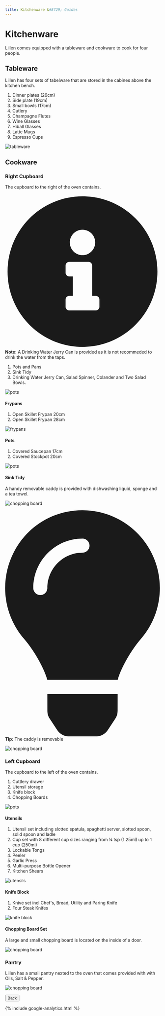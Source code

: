 ```yaml
---
title: Kitchenware &#8729; Guides 
---
```


<link href="../styles/custom.css" rel="stylesheet" />
<link rel="stylesheet" href="https://cdn.jsdelivr.net/npm/bootstrap@4.6.1/dist/css/bootstrap.min.css" integrity="sha384-zCbKRCUGaJDkqS1kPbPd7TveP5iyJE0EjAuZQTgFLD2ylzuqKfdKlfG/eSrtxUkn" crossorigin="anonymous">

# Kitchenware
Lillen comes equipped with a tableware and cookware to cook for four people.

## Tableware
Lillen has four sets of tabelware that are stored in the cabines above the kitchen bench.

1. Dinner plates (26cm)
2. Side plate (19cm)
3. Small bowls (17cm)
4. Cutlery
5. Champagne Flutes
6. Wine Glasses
7. Hiball Glasses
8. Latte Mugs
9. Espresso Cups

![tableware](images/kitchenware-tableware.jpg)

## Cookware

### Right Cupboard
The cupboard to the right of the oven contains.

<div class="alert alert-primary">
    <svg class="svg-inline--fa fa-info-circle fa-w-16" aria-hidden="true" focusable="false" data-prefix="fas" data-icon="info-circle" role="img" xmlns="http://www.w3.org/2000/svg" viewBox="0 0 512 512" data-fa-i2svg=""><path fill="currentColor" d="M256 8C119.043 8 8 119.083 8 256c0 136.997 111.043 248 248 248s248-111.003 248-248C504 119.083 392.957 8 256 8zm0 110c23.196 0 42 18.804 42 42s-18.804 42-42 42-42-18.804-42-42 18.804-42 42-42zm56 254c0 6.627-5.373 12-12 12h-88c-6.627 0-12-5.373-12-12v-24c0-6.627 5.373-12 12-12h12v-64h-12c-6.627 0-12-5.373-12-12v-24c0-6.627 5.373-12 12-12h64c6.627 0 12 5.373 12 12v100h12c6.627 0 12 5.373 12 12v24z"></path></svg>
    <strong>Note:</strong> A Drinking Water Jerry Can is provided as it is not recommeded to drink the water 
from the taps.
</div>

1. Pots and Pans
2. Sink Tidy
3. Drinking Water Jerry Can, Salad Spinner,  Colander and Two Salad Bowls.

![pots](images/kitchenware-right-cupboard.jpg)

#### Frypans
1. Open Skillet Frypan 20cm
2. Open Skillet Frypan 28cm

![frypans](images/kitchenware-cookware-frypans.jpg)

#### Pots
1. Covered Saucepan 17cm
2. Covered Stockpot 20cm

![pots](images/kitchenware-cookware-pots.jpg)

#### Sink Tidy
A handy removable caddy is provided with dishwashing liquid, sponge and a tea towel.

![chopping board](images/kitchenware-sink-tidy.jpg)

<div class="alert alert-success">
    <svg class="svg-inline--fa fa-lightbulb fa-w-11" aria-hidden="true" focusable="false" data-prefix="fas" data-icon="lightbulb" role="img" xmlns="http://www.w3.org/2000/svg" viewBox="0 0 352 512" data-fa-i2svg=""><path fill="currentColor" d="M96.06 454.35c.01 6.29 1.87 12.45 5.36 17.69l17.09 25.69a31.99 31.99 0 0 0 26.64 14.28h61.71a31.99 31.99 0 0 0 26.64-14.28l17.09-25.69a31.989 31.989 0 0 0 5.36-17.69l.04-38.35H96.01l.05 38.35zM0 176c0 44.37 16.45 84.85 43.56 115.78 16.52 18.85 42.36 58.23 52.21 91.45.04.26.07.52.11.78h160.24c.04-.26.07-.51.11-.78 9.85-33.22 35.69-72.6 52.21-91.45C335.55 260.85 352 220.37 352 176 352 78.61 272.91-.3 175.45 0 73.44.31 0 82.97 0 176zm176-80c-44.11 0-80 35.89-80 80 0 8.84-7.16 16-16 16s-16-7.16-16-16c0-61.76 50.24-112 112-112 8.84 0 16 7.16 16 16s-7.16 16-16 16z"></path></svg>
    <strong>Tip:</strong> The caddy is removable
</div>

![chopping board](images/kitchenware-sink-tidy-removable.jpg)

### Left Cupboard
The cupboard to the left of the oven contains.

1. Cuttlery drawer
2. Utensil storage
3. Knife block
4. Chopping Boards

![pots](images/kitchenware-left-cupboard.jpg)

#### Utensils
1. Utensil set including slotted spatula, spaghetti server, slotted spoon, solid spoon and ladle
2. Cup set with 8 different cup sizes ranging from &#188; tsp (1.25ml) up to 1 cup (250ml)
3. Lockable Tongs
4. Peeler
5. Garlic Press
6. Multi-purpose Bottle Opener
7. Kitchen Shears

![utensils](images/kitchenware-cookware-utensils.jpg)

#### Knife Block
1. Knive set incl Chef's, Bread, Utility and Paring Knife
2. Four Steak Knifes

![knife block](images/kitchenware-cookware-knife-block.jpg)

#### Chopping Board Set
A large and small chopping board is located on the inside of a door.

![chopping board](images/kitchenware-cookware-chopping-board.jpg)

### Pantry
Lillen has a small pantry nexted to the oven that comes provided with with Oils, Salt & Pepper.

![chopping board](images/kitchenware-pantry.jpg)
 

<a href="/#guides"><button class="nav-button"><i class="arrow arrow-left"></i> Back</button></a>

{% include google-analytics.html %}